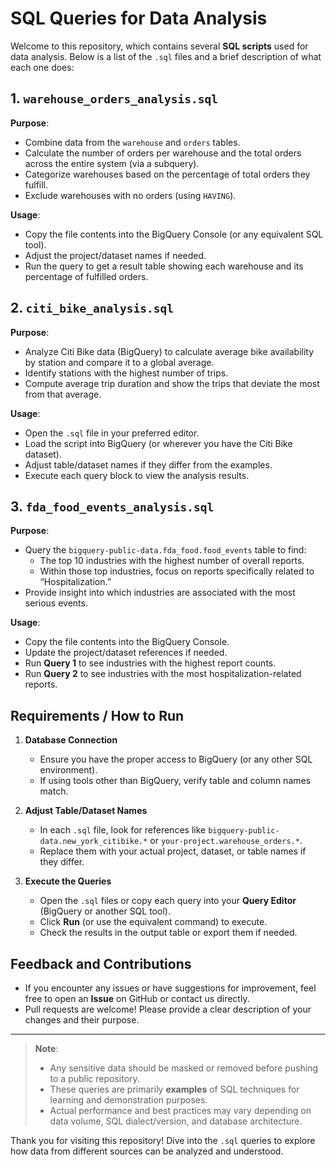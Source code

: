 # SQL Queries for Data Analysis

Welcome to this repository, which contains several **SQL scripts** used for data analysis. Below is a list of the `.sql` files and a brief description of what each one does:

## 1. `warehouse_orders_analysis.sql`

**Purpose**:  
* Combine data from the `warehouse` and `orders` tables.  
* Calculate the number of orders per warehouse and the total orders across the entire system (via a subquery).  
* Categorize warehouses based on the percentage of total orders they fulfill.  
* Exclude warehouses with no orders (using `HAVING`).

**Usage**:  
* Copy the file contents into the BigQuery Console (or any equivalent SQL tool).  
* Adjust the project/dataset names if needed.  
* Run the query to get a result table showing each warehouse and its percentage of fulfilled orders.

## 2. `citi_bike_analysis.sql`

**Purpose**:  
* Analyze Citi Bike data (BigQuery) to calculate average bike availability by station and compare it to a global average.  
* Identify stations with the highest number of trips.  
* Compute average trip duration and show the trips that deviate the most from that average.

**Usage**:  
* Open the `.sql` file in your preferred editor.  
* Load the script into BigQuery (or wherever you have the Citi Bike dataset).  
* Adjust table/dataset names if they differ from the examples.  
* Execute each query block to view the analysis results.

## 3. `fda_food_events_analysis.sql`

**Purpose**:  
* Query the `bigquery-public-data.fda_food.food_events` table to find:  
  * The top 10 industries with the highest number of overall reports.  
  * Within those top industries, focus on reports specifically related to “Hospitalization.”  
* Provide insight into which industries are associated with the most serious events.

**Usage**:  
* Copy the file contents into the BigQuery Console.  
* Update the project/dataset references if needed.  
* Run **Query 1** to see industries with the highest report counts.  
* Run **Query 2** to see industries with the most hospitalization-related reports.

## Requirements / How to Run

1. **Database Connection**  
   * Ensure you have the proper access to BigQuery (or any other SQL environment).  
   * If using tools other than BigQuery, verify table and column names match.

2. **Adjust Table/Dataset Names**  
   * In each `.sql` file, look for references like `bigquery-public-data.new_york_citibike.*` or `your-project.warehouse_orders.*`.  
   * Replace them with your actual project, dataset, or table names if they differ.

3. **Execute the Queries**  
   * Open the `.sql` files or copy each query into your **Query Editor** (BigQuery or another SQL tool).  
   * Click **Run** (or use the equivalent command) to execute.  
   * Check the results in the output table or export them if needed.

## Feedback and Contributions

* If you encounter any issues or have suggestions for improvement, feel free to open an **Issue** on GitHub or contact us directly.  
* Pull requests are welcome! Please provide a clear description of your changes and their purpose.

---

> **Note**:  
> * Any sensitive data should be masked or removed before pushing to a public repository.  
> * These queries are primarily **examples** of SQL techniques for learning and demonstration purposes.  
> * Actual performance and best practices may vary depending on data volume, SQL dialect/version, and database architecture.

Thank you for visiting this repository! Dive into the `.sql` queries to explore how data from different sources can be analyzed and understood.
